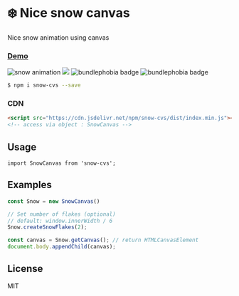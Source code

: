 # ❄️ Nice snow canvas  
Nice snow animation using canvas

### [Demo](https://wutility.github.io/snow-cvs)

![snow animation](https://badgen.net/npm/dt/hixo)  [![](https://data.jsdelivr.com/v1/package/npm/snow-cvs/badge)](https://www.jsdelivr.com/package/npm/snow-cvs) ![bundlephobia badge](https://badgen.net/bundlephobia/min/snow-cvs) ![bundlephobia badge](https://badgen.net/bundlephobia/minzip/snow-cvs)


```bash
$ npm i snow-cvs --save
```

### CDN
```html
<script src="https://cdn.jsdelivr.net/npm/snow-cvs/dist/index.min.js"></script>
<!-- access via object : SnowCanvas -->
```

## Usage
```
import SnowCanvas from 'snow-cvs';
```

## Examples

```js
const Snow = new SnowCanvas()

// Set number of flakes (optional)
// default: window.innerWidth / 6
Snow.createSnowFlakes(2);

const canvas = Snow.getCanvas(); // return HTMLCanvasElement
document.body.appendChild(canvas);
```

## License
MIT